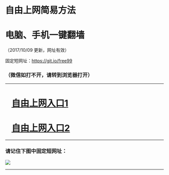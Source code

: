 ﻿# 自由上网简易方法

# 电脑、手机一键翻墙

（2017/10/09 更新，网址有效）

固定短网址：https://git.io/free99

### （微信如打不开，请转到浏览器打开）


***





# &nbsp;&nbsp; <a href="http://ft709916926.fwq-tz-1001.info/fwqtz01.html?t=100900123172 " target="_blank">自由上网入口1</a>
# &nbsp;&nbsp; <a href="http://ft1685718850.fwq-tz-1002.info/fwqtz02.html?t=100900114177 " target="_blank">自由上网入口2</a>
***

### 请记住下图中固定短网址：

<img src="https://s3-us-west-2.amazonaws.com/fwq-1001/yjfq-20170905okok.png" /> 


***

